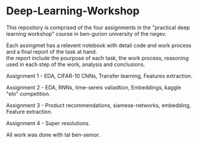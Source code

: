 # Deep-Learning-Workshop
This repository is comprised of the four assignments in the "practical deep learning workshop" course in ben-gurion university of the negev.

Each assingmet has a relevent notebook with detail code and work process and a final report of the task at hand.  
the report include the pourpose of each task, the work process, reasoning used in each step of the work, analysis and conclusions.

Assignment 1 - EDA, CIFAR-10 CNNs, Transfer learning, Features extraction.

Assignment 2 - EDA, RNNs, time-sereis valiadtion, Embeddings, kaggle "elo" competition.

Assignment 3 - Product recommendations, siamese-networks, embedding, Feature extraction.

Assignment 4 - Super resolutions.

All work was done with tal ben-senior.
